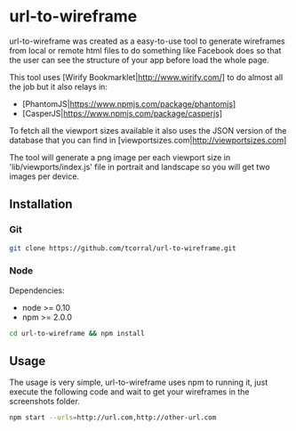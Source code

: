# url-to-wireframe
url-to-wireframe was created as a easy-to-use tool to generate wireframes from local or remote html files to do 
something like Facebook does so that the user can see the structure of your app before load the whole page.

This tool uses [Wirify Bookmarklet|http://www.wirify.com/] to do almost all the job but it also relays in:
* [PhantomJS|https://www.npmjs.com/package/phantomjs]
* [CasperJS|https://www.npmjs.com/package/casperjs]

To fetch all the viewport sizes available it also uses the JSON version of the database that you can find in 
[viewportsizes.com|http://viewportsizes.com]

The tool will generate a png image per each viewport size in 'lib/viewports/index.js' file in portrait and landscape 
so you will get two images per device.

## Installation

### Git

```bash
git clone https://github.com/tcorral/url-to-wireframe.git
```

### Node 

Dependencies:

* node >= 0.10
* npm >= 2.0.0

```bash
cd url-to-wireframe && npm install
```

## Usage
The usage is very simple, url-to-wireframe uses npm to running it, just execute the following code and wait to get 
your wireframes in the screenshots folder.

```bash
npm start --urls=http://url.com,http://other-url.com
```


